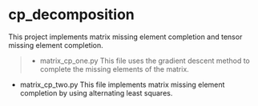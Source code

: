 # cp_decomposition
This project implements matrix missing element completion and tensor missing element completion.
>- matrix_cp_one.py 
   This file uses the gradient descent method to complete the missing elements of the matrix.
- matrix_cp_two.py This file implements matrix missing element completion by using alternating least squares.
